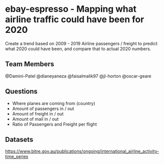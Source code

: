 # ebay-espresso - Mapping what airline traffic could have been for 2020

Create a trend based on 2009 - 2019 Airline passengers / freight to predict what 2020 could have been, and compare that to actual 2020 numbers.

## Team Members
@Damini-Patel
@dianeyaneza
@faisalmalik97
@jl-horton
@oscar-geare

## Questions
* Where planes are coming from (country)
* Amount of passengers in / out
* Amount of freight in / out
* Amount of mail in / out
* Ratio of Passengers and Freight per flight

## Datasets
https://www.bitre.gov.au/publications/ongoing/international_airline_activity-time_series
